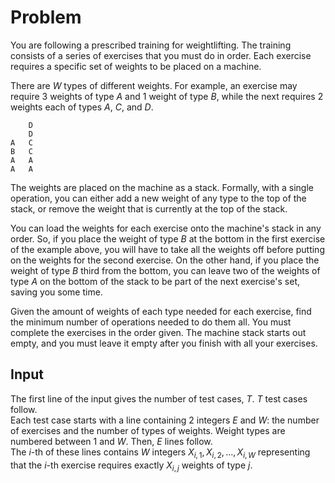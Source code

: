 # Problem

You are following a prescribed training for weightlifting. The training consists of a series of exercises that you must do in order. Each exercise requires a specific set of weights to be placed on a machine.

There are $W$ types of different weights. For example, an exercise may require $3$ weights of type $A$ and $1$ weight of type $B$, while the next requires $2$ weights each of types $A$, $C$, and $D$.

```text
    D
    D
A   C
B   C
A   A
A   A
```

The weights are placed on the machine as a stack. Formally, with a single operation, you can either add a new weight of any type to the top of the stack, or remove the weight that is currently at the top of the stack.

You can load the weights for each exercise onto the machine's stack in any order. So, if you place the weight of type $B$ at the bottom in the first exercise of the example above, you will have to take all the weights off before putting on the weights for the second exercise. On the other hand, if you place the weight of type $B$ third from the bottom, you can leave two of the weights of type $A$ on the bottom of the stack to be part of the next exercise's set, saving you some time.

Given the amount of weights of each type needed for each exercise, find the minimum number of operations needed to do them all. You must complete the exercises in the order given. The machine stack starts out empty, and you must leave it empty after you finish with all your exercises.

## Input

The first line of the input gives the number of test cases, $T$. $T$ test cases follow.  
Each test case starts with a line containing 2 integers $E$ and $W$: the number of exercises and the number of types of weights. Weight types are numbered between $1$ and $W$. Then, $E$ lines follow.  
The $i$-th of these lines contains $W$ integers $X_{i,1},X_{i,2},…,X_{i,W}$ representing that the $i$-th exercise requires exactly $X_{i,j}$ weights of type $j$.

